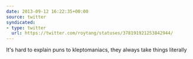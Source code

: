```yaml
---
date: 2013-09-12 16:22:35+00:00
source: twitter
syndicated:
- type: twitter
  url: https://twitter.com/roytang/statuses/378191921253842944/
---
```


It's hard to explain puns to kleptomaniacs, they always take things literally